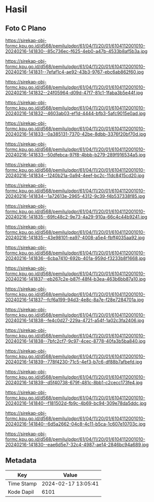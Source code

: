 # Hasil

## Foto C Plano

https://sirekap-obj-formc.kpu.go.id/d568/pemilu/pdpr/61/04/11/20/01/6104112001010-20240216-141830--85c736ec-f625-4eb0-a47b-4533b8af5b3a.jpg

https://sirekap-obj-formc.kpu.go.id/d568/pemilu/pdpr/61/04/11/20/01/6104112001010-20240216-141831--7efaf1c4-ae92-43b3-9767-ebc6ab862f60.jpg

https://sirekap-obj-formc.kpu.go.id/d568/pemilu/pdpr/61/04/11/20/01/6104112001010-20240216-141832--24f05964-d09d-47f7-81c1-1faba3b5e44f.jpg

https://sirekap-obj-formc.kpu.go.id/d568/pemilu/pdpr/61/04/11/20/01/6104112001010-20240216-141832--4603ab03-ef1d-4444-bfb3-5afc9015e0ad.jpg

https://sirekap-obj-formc.kpu.go.id/d568/pemilu/pdpr/61/04/11/20/01/6104112001010-20240216-141833--0a385131-7370-42be-8dbb-3376f20bf70d.jpg

https://sirekap-obj-formc.kpu.go.id/d568/pemilu/pdpr/61/04/11/20/01/6104112001010-20240216-141833--50dfebca-97f8-4bbb-b279-289f916534a5.jpg

https://sirekap-obj-formc.kpu.go.id/d568/pemilu/pdpr/61/04/11/20/01/6104112001010-20240216-141834--1240b21a-0a94-4eef-bc2c-11dc8415cd20.jpg

https://sirekap-obj-formc.kpu.go.id/d568/pemilu/pdpr/61/04/11/20/01/6104112001010-20240216-141834--1a72613e-2965-4312-9c39-f4b537338f85.jpg

https://sirekap-obj-formc.kpu.go.id/d568/pemilu/pdpr/61/04/11/20/01/6104112001010-20240216-141835--69fc48c2-9e73-4a29-910a-66c4c44b9241.jpg

https://sirekap-obj-formc.kpu.go.id/d568/pemilu/pdpr/61/04/11/20/01/6104112001010-20240216-141835--43e98101-ea97-4008-a5e4-fbff4035aa92.jpg

https://sirekap-obj-formc.kpu.go.id/d568/pemilu/pdpr/61/04/11/20/01/6104112001010-20240216-141836--6cba7410-692b-401a-959d-f3233b8f1668.jpg

https://sirekap-obj-formc.kpu.go.id/d568/pemilu/pdpr/61/04/11/20/01/6104112001010-20240216-141837--eb267c2e-b87f-48f4-b3ea-463b6bb87a10.jpg

https://sirekap-obj-formc.kpu.go.id/d568/pemilu/pdpr/61/04/11/20/01/6104112001010-20240216-141837--fcf6a199-94d3-4e8c-8a7e-f28e7284701a.jpg

https://sirekap-obj-formc.kpu.go.id/d568/pemilu/pdpr/61/04/11/20/01/6104112001010-20240216-141838--fe4c0d27-229a-4721-a54f-1a02c3fa2406.jpg

https://sirekap-obj-formc.kpu.go.id/d568/pemilu/pdpr/61/04/11/20/01/6104112001010-20240216-141838--7bfc2cf7-9c97-4cec-8778-40fa3b5ba840.jpg

https://sirekap-obj-formc.kpu.go.id/d568/pemilu/pdpr/61/04/11/20/01/6104112001010-20240216-141839--778f4230-71c5-4ef3-b7c6-df88b7afbefd.jpg

https://sirekap-obj-formc.kpu.go.id/d568/pemilu/pdpr/61/04/11/20/01/6104112001010-20240216-141839--d5f40738-679f-481c-8bb1-c2cecc173fe4.jpg

https://sirekap-obj-formc.kpu.go.id/d568/pemilu/pdpr/61/04/11/20/01/6104112001010-20240216-141840--f181502d-fb9c-4b69-bc94-309e78da5ddc.jpg

https://sirekap-obj-formc.kpu.go.id/d568/pemilu/pdpr/61/04/11/20/01/6104112001010-20240216-141840--6d5a2662-04c8-4c11-b5ca-1c607e10703c.jpg

https://sirekap-obj-formc.kpu.go.id/d568/pemilu/pdpr/61/04/11/20/01/6104112001010-20240216-141830--eae6d5e7-32c4-4987-ae14-2846bc94a689.jpg


## Metadata

| Key        | Value               |
| ---------- | ------------------- |
| Time Stamp | 2024-02-17 13:05:41 |
| Kode Dapil | 6101                |



